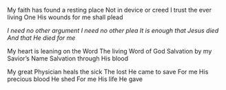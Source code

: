 My faith has found a resting place 
Not in device or creed
I trust the ever living One
His wounds for me shall plead

*I need no other argument*
*I need no other plea*
*It is enough that Jesus died* 
*And that He died for me*

My heart is leaning on the Word 
The living Word of God 
Salvation by my Savior’s Name 
Salvation through His blood

My great Physician heals the sick 
The lost He came to save
For me His precious blood 
He shed For me His life He gave